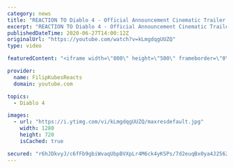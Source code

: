 ```yaml
---
category: news
title: "REACTION TO Diablo 4 - Official Announcement Cinematic Trailer | Blizzcon 2019 - REACT"
excerpt: "REACTION TO Diablo 4 - Official Announcement Cinematic Trailer | Blizzcon 2019 - REACT If you like it, subscribe and definitely comment. Looking forward to ..."
publishedDateTime: 2020-06-27T14:00:12Z
originalUrl: "https://youtube.com/watch?v=kLmgdqgUUZQ"
type: video

featuredContent: "<iframe width=\"800\" height=\"500\" frameborder=\"0\" src=\"https://www.youtube.com/embed/kLmgdqgUUZQ\" allow=\"accelerometer; autoplay; encrypted-media; gyroscope; picture-in-picture\" allowfullscreen></iframe>"

provider:
  name: FilipKubesReacts
  domain: youtube.com

topics:
  - Diablo 4

images:
  - url: "https://i.ytimg.com/vi/kLmgdqgUUZQ/maxresdefault.jpg"
    width: 1280
    height: 720
    isCached: true

secured: "r6hJDkvyJ/c6fFb9gbiWvaqUbpBVXpLr4M6ck4yKSPs/7d2euqBx0ya4J2562d9d6kDT0wuT9puUJCK6Sp/O8DlawGl5Ijd7UtPQ8C9MR/lW7h4eLLvqlpNV5Fu4391CcNag9/5kYFkNoyDbZ5zqXBld/E4gNVrnOh5aXSQ/+N2PIrzBXprAiIsVKoBHAjQQyPnwcsG/O6xwRMv99fXiay3zLTbyrnDw8/iS5MlD4j61Bz8fqOkzmkq2+AniaKuEUaIFlQ2V5nqlGJ4xQVbBQQE7T5R3+kg3LPOTKCweNdwGK7xR+9X9La+UrWefLD2UyR9fSOMqTJPYUxnxccNTM0bVVfEym8biOKcErvNrcUkW958a8yC+jaORh7gn6AnZz4V0/zKkULrciaVv81mntBTBDOJum7GE7U6q3cC+XFk=;hyOyUZ2wCijWNiOr7J62lw=="
---
```


